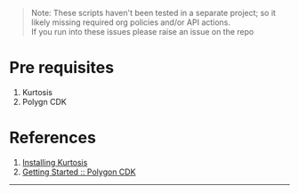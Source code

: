 
> Note: These scripts haven't been tested in a separate project; so it likely missing required org policies and/or API actions.  
> If you run into these issues please raise an issue on the repo

# Pre requisites

1. Kurtosis
2. Polygn CDK

# References

1. [Installing Kurtosis][1]
2. [Getting Started :: Polygon CDK][2]

---
[1]: https://docs.kurtosis.com/install/#ii-install-the-cli
[2]: https://docs.polygon.technology/cdk/get-started/
